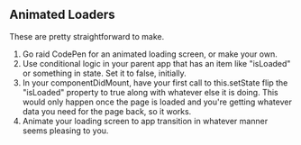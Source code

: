 ## Animated Loaders

These are pretty straightforward to make.

1. Go raid CodePen for an animated loading screen, or make your own.
2. Use conditional logic in your parent app that has an item like "isLoaded" or something in state. Set it to false, initially.
3. In your componentDidMount, have your first call to this.setState flip the "isLoaded" property to true along with whatever else it is doing. This would only happen once the page is loaded and you're getting whatever data you need for the page back, so it works.
4. Animate your loading screen to app transition in whatever manner seems pleasing to you.
